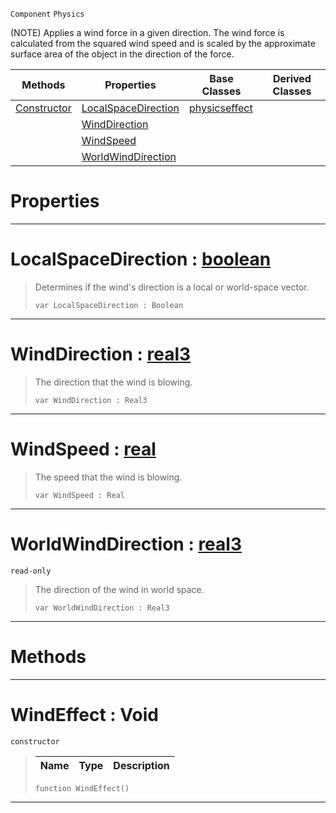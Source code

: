 `Component` `Physics`



(NOTE) Applies a wind force in a given direction. The wind force is calculated from the squared wind speed and is scaled by the approximate surface area of the object in the direction of the force.

|Methods|Properties|Base Classes|Derived Classes|
|---|---|---|---|
|[ Constructor](https://github.com/ZilchEngine/ZilchDocs/blob/master/code_reference/class_reference/windeffect.md#windeffect-void)|[ LocalSpaceDirection](https://github.com/ZilchEngine/ZilchDocs/blob/master/code_reference/class_reference/windeffect.md#localspacedirection-zero)|[physicseffect](https://github.com/ZilchEngine/ZilchDocs/blob/master/code_reference/class_reference/physicseffect.md)| |
| |[ WindDirection](https://github.com/ZilchEngine/ZilchDocs/blob/master/code_reference/class_reference/windeffect.md#winddirection-zilch-engin)| | |
| |[ WindSpeed](https://github.com/ZilchEngine/ZilchDocs/blob/master/code_reference/class_reference/windeffect.md#windspeed-zilch-engine-do)| | |
| |[ WorldWindDirection](https://github.com/ZilchEngine/ZilchDocs/blob/master/code_reference/class_reference/windeffect.md#worldwinddirection-zero)| | |


 #  Properties


---  
 #  LocalSpaceDirection : [boolean](https://github.com/ZilchEngine/ZilchDocs/blob/master/code_reference/nada_base_types/boolean.md)

> Determines if the wind's direction is a local or world-space vector.
> ``` lang=cpp, name=Nada
> var LocalSpaceDirection : Boolean


---  
 #  WindDirection : [real3](https://github.com/ZilchEngine/ZilchDocs/blob/master/code_reference/nada_base_types/real3.md)

> The direction that the wind is blowing.
> ``` lang=cpp, name=Nada
> var WindDirection : Real3


---  
 #  WindSpeed : [real](https://github.com/ZilchEngine/ZilchDocs/blob/master/code_reference/nada_base_types/real.md)

> The speed that the wind is blowing.
> ``` lang=cpp, name=Nada
> var WindSpeed : Real


---  
 #  WorldWindDirection : [real3](https://github.com/ZilchEngine/ZilchDocs/blob/master/code_reference/nada_base_types/real3.md)

 `read-only`

> The direction of the wind in world space.
> ``` lang=cpp, name=Nada
> var WorldWindDirection : Real3


---  
 #  Methods


---  
 #  WindEffect : Void

 `constructor`

> 
> |Name|Type|Description|
> |---|---|---|
> ``` lang=cpp, name=Nada
> function WindEffect()
> ``` 


---  
 

 